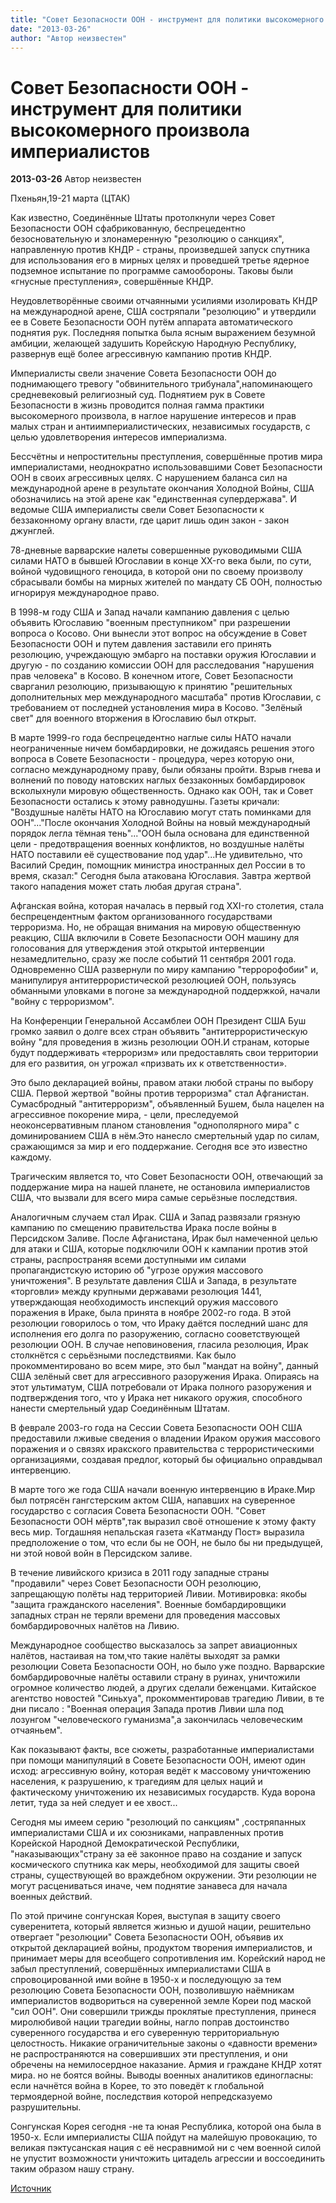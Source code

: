 ```yaml
---
title: "Cовет Безопасности ООН - инструмент для политики высокомерного произвола империалистов"
date: "2013-03-26"
author: "Автор неизвестен"
---
```


# Cовет Безопасности ООН - инструмент для политики высокомерного произвола империалистов

**2013-03-26** Автор неизвестен

Пхеньян,19-21 марта (ЦТАК)

Как известно, Соединённые Штаты протолкнули через Совет Безопасности ООН сфабрикованную, беспрецедентно безосновательную и злонамеренную "резолюцию о санкциях", направленную против КНДР - страны, произведшей запуск спутника для использования его в мирных целях и проведшей третье ядерное подземное испытание по программе самообороны. Таковы были «гнусные преступления», совершённые КНДР.

Неудовлетворённые своими отчаянными усилиями изолировать КНДР на международной арене, США состряпали "резолюцию" и утвердили ее в Совете Безопасности ООН путём аппарата автоматического поднятия рук. Последняя попытка была ясным выражением безумной амбиции, желающей задушить Корейскую Народную Республику, развернув ещё более агрессивную кампанию против КНДР.

Империалисты свели значение Совета Безопасности ООН до поднимающего тревогу "обвинительного трибунала",напоминающего средневековый религиозный суд. Поднятием рук в Совете Безопасности в жизнь проводится полная гамма практики высокомерного произвола, в наглое нарушение интересов и прав малых стран и антиимпериалистических, независимых государств, с целью удовлетворения интересов империализма.

Бессчётны и непростительны преступления, совершённые против мира империалистами, неоднократно использовавшими Совет Безопасности ООН в своих агрессивных целях. С нарушением баланса сил на международной арене в результате окончания Холодной Войны, США обозначились на этой арене как "единственная супердержава". И ведомые США империалисты свели Совет Безопасности к беззаконному органу власти, где царит лишь один закон - закон джунглей.

78-дневные варварские налеты совершенные руководимыми США силами НАТО в бывшей Югославии в конце XX-го века были, по сути, войной чудовищного геноцида, в которой они по своему произволу сбрасывали бомбы на мирных жителей по мандату СБ ООН, полностью игнорируя международное право.

В 1998-м году США и Запад начали кампанию давления с целью объявить Югославию "военным преступником" при разрешении вопроса о Косово. Они вынесли этот вопрос на обсуждение в Совет Безопасности ООН и путем давления заставили его принять резолюцию, учреждающую эмбарго на поставки оружия Югославии и другую - по созданию комиссии ООН для расследования "нарушения прав человека" в Косово. В конечном итоге, Совет Безопасности сварганил резолюцию, призывающую к принятию "решительных дополнительных мер международного масштаба" против Югославии, с требованием от последней установления мира в Косово. "Зелёный свет" для военного вторжения в Югославию был открыт.

В марте 1999-го года беспрецедентно наглые силы НАТО начали неограниченные ничем бомбардировки, не дожидаясь решения этого вопроса в Совете Безопасности - процедура, через которую они, согласно международному праву, были обязаны пройти. Взрыв гнева и волнений по поводу натовских наглых беззаконных бомбардировок всколыхнули мировую общественность. Однако как ООН, так и Совет Безопасности остались к этому равнодушны. Газеты кричали: "Воздушные налёты НАТО на Югославию могут стать поминками для ООН"..."После окончания Холодной Войны на новый международный порядок легла тёмная тень"..."ООН была основана для единственной цели - предотвращения военных конфликтов, но воздушные налёты НАТО поставили её существование под удар"...Не удивительно, что Василий Средин, помощник министра иностранных дел России в то время, сказал:" Сегодня была атакована Югославия. Завтра жертвой такого нападения может стать любая другая страна".

Афганская война, которая началась в первый год XXI-го столетия, стала беспрецендентным фактом организованного государствами терроризма. Но, не обращая внимания на мировую общественную реакцию, CША включили в Совете Безопасности ООН машину для голосования для утверждения этой открытой интервенции незамедлительно, сразу же после событий 11 сентября 2001 года. Одновременно США развернули по миру кампанию "терророфобии" и, манипулируя антитеррористической резолюцией ООН, пользуясь обманными уловками в погоне за международной поддержкой, начали "войну с терроризмом".

На Конференции Генеральной Ассамблеи ООН Президент США Буш громко заявил о долге всех стран объявить "антитеррористичеcкую войну "для проведения в жизнь резолюции ООН.И странам, которые будут поддерживать «терроризм» или предоставлять свои территории для его развития, он угрожал «призвать их к ответственности».

Это было декларацией войны, правом атаки любой страны по выбору США. Первой жертвой "войны против терроризма" стал Афганистан. Сумасбродный "антитерроризм", объявленный Бушем, была нацелен на агрессивное покорение мира, - цели, преследуемой неоконсервативным планом становления "однополярного мира" с доминированием США в нём.Это нанесло смертельный удар по силам, сражающимся за мир и его поддержание. Сегодня все это известно каждому.

Трагическим является то, что Совет Безопасности ООН, отвечающий за поддержание мира на нашей планете, не остановила империалистов США, что вызвали для всего мира самые серьёзные последствия.

Аналогичным случаем стал Ирак. США и Запад развязали грязную кампанию по смещению правительства Ирака после войны в Персидском Заливе. После Афганистана, Ирак был намеченной целью для атаки и США, которые подключили ООН к кампании против этой страны, распространяя всеми доступными им силами пропагандистскую историю об "угрозе оружия массового уничтожения". В результате давления США и Запада, в результате «торговли» между крупными державами резолюция 1441, утверждающая необходимость инспекций оружия массового поражения в Ираке, была принята в ноябре 2002-го года. В этой резолюции говорилось о том, что Ираку даётся последний шанс для исполнения его долга по разоружению, согласно сооветствующей резолюции ООН. В случае неповиновения, гласила резолюция, Ирак столкнётся с серьёзными последствиями. Как было прокомментировано во всем мире, это был "мандат на войну", данный США зелёный свет для агрессивного разоружения Ирака. Опираясь на этот ультиматум, США потребовали от Ирака полного разоружения и подтверждения того, что у Ирака нет никакого оружия, способного нанести смертельный удар Соединённым Штатам.

В феврале 2003-го года на Сессии Совета Безопасности ООН США предоставили лживые сведения о владении Ираком оружия массового поражения и о связях иракского правительства с террористическими организациями, создавая предлог, который бы официально оправдывал интервенцию.

В марте того же года США начали военную интервенцию в Ираке.Мир был потрясён гангстерским актом США, напавших на суверенное государство с согласия Совета Безопасности ООН. "Совет Безопасности ООН мёртв",так выразил своё отношение к этому факту весь мир. Тогдашняя непальская газета «Катманду Пост» выразила предположение о том, что если бы не ООН, не было бы ни предыдущей, ни этой новой войн в Персидском заливе.

В течение ливийского кризиса в 2011 году западные страны "продавили" через Совет Безопасности ООН резолюцию, запрещающую полёты над территорией Ливии. Мотивировка: якобы "защита гражданского населения". Военные бомбардировщики западных стран не теряли времени для проведения массовых бомбардировочных налётов на Ливию.

Международное сообщество высказалось за запрет авиационных налётов, настаивая на том,что такие налёты выходят за рамки резолюции Совета Безопасности ООН, но было уже поздно. Варварские бомбардировочные налёты оставили страну в руинах, уничтожили огромное количество людей, а других сделали беженцами. Китайское агентство новостей "Синьхуа", прокомментировав трагедию Ливии, в те дни писало : "Военная операция Запада против Ливии шла под лозунгом "человеческого гуманизма",а закончилась человеческим отчаяньем".

Как показывают факты, все сюжеты, разработанные империалистами при помощи манипуляций в Совете Безопасности ООН, имеют один исход: агрессивную войну, которая ведёт к массовому уничтожению населения, к разрушению, к трагедиям для целых наций и фактическому уничтожению их независимых государств. Куда ворона летит, туда за ней следует и ее хвост...

Сегодня мы имеем серию "резолюций по санкциям" ,состряпанных империалистами США и их союзниками, направленных против Корейской Народной Демократической Республики, "наказывающих"страну за её законное право на создание и запуск космического спутника как меры, необходимой для защиты своей страны, существующей во враждебном окружении. Эти резолюции не могут расцениваться иначе, чем поднятие занавеса для начала военных действий.

По этой причине сонгунская Корея, выступая в защиту своего суверенитета, который является жизнью и душой нации, решительно отвергает "резолюции" Совета Безопасности ООН, объявив их открытой декларацией войны, продуктом творения империалистов, и принимает меры для всеобщего сопротивления им. Корейский народ не забыл преступлений, совершённых империалистами США в спровоцированной ими войне в 1950-х и последующую за тем резолюцию Совета Безопасности ООН, позволившую наёмникам империалистов водвориться на суверенной земле Кореи под маской "сил ООН". Они совершили трижды проклятые преступления, принеся миролюбивой нации трагедии войны, нагло поправ достоинство суверенного государства и его cуверенную территориальную целостность. Никакие ограничительные законы о «давности времени» не распространяются на совершивших эти преступления, и они обречены на немилосердное наказание. Армия и граждане КНДР хотят мира. но не боятся войны. Выводы военных аналитиков единогласны: если начнётся война в Корее, то это поведёт к глобальной термоядерной войне, последствия которой непредсказуемо разрушительны.

Cонгунская Корея сегодня -не та юная Республика, которой она была в 1950-х. Если империалисты США пойдут на малейшую провокацию, то великая пэктусанская нация с её несравнимой ни с чем военной силой не упустит возможности уничтожить цитадель агрессии и воссоединить таким образом нашу страну.

[Источник](http://trueinform.ru/modules.php?name=News&file=print&sid=11848)
